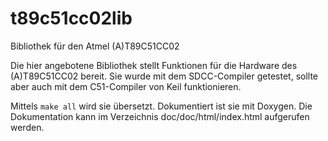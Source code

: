 t89c51cc02lib
=============

Bibliothek für den Atmel (A)T89C51CC02

Die hier angebotene Bibliothek stellt Funktionen für die Hardware des (A)T89C51CC02 bereit.
Sie wurde mit dem SDCC-Compiler getestet, sollte aber auch mit dem C51-Compiler von Keil funktionieren.

Mittels `make all` wird sie übersetzt. Dokumentiert ist sie mit Doxygen. Die Dokumentation kann im Verzeichnis 
doc/doc/html/index.html aufgerufen werden.


